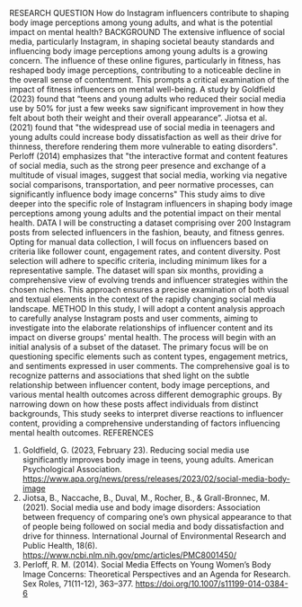 RESEARCH QUESTION
How do Instagram influencers contribute to shaping body image perceptions among young adults, and what is the potential
impact on mental health?
BACKGROUND
The extensive influence of social media, particularly Instagram, in shaping societal beauty standards and influencing body
image perceptions among young adults is a growing concern. The influence of these online figures, particularly in fitness,
has reshaped body image perceptions, contributing to a noticeable decline in the overall sense of contentment. This prompts
a critical examination of the impact of fitness influencers on mental well-being. A study by Goldfield (2023) found that
“teens and young adults who reduced their social media use by 50% for just a few weeks saw significant improvement in
how they felt about both their weight and their overall appearance”. Jiotsa et al. (2021) found that "the widespread use of
social media in teenagers and young adults could increase body dissatisfaction as well as their drive for thinness, therefore
rendering them more vulnerable to eating disorders". Perloff (2014) emphasizes that "the interactive format and content
features of social media, such as the strong peer presence and exchange of a multitude of visual images, suggest that social
media, working via negative social comparisons, transportation, and peer normative processes, can significantly influence
body image concerns" This study aims to dive deeper into the specific role of Instagram influencers in shaping body image
perceptions among young adults and the potential impact on their mental health.
DATA
I will be constructing a dataset comprising over 200 Instagram posts from selected influencers in the fashion, beauty, and
fitness genres. Opting for manual data collection, I will focus on influencers based on criteria like follower count,
engagement rates, and content diversity. Post selection will adhere to specific criteria, including minimum likes for a
representative sample. The dataset will span six months, providing a comprehensive view of evolving trends and influencer
strategies within the chosen niches. This approach ensures a precise examination of both visual and textual elements in the
context of the rapidly changing social media landscape.
METHOD
In this study, I will adopt a content analysis approach to carefully analyse Instagram posts and user comments, aiming to
investigate into the elaborate relationships of influencer content and its impact on diverse groups' mental health. The process
will begin with an initial analysis of a subset of the dataset. The primary focus will be on questioning specific elements such
as content types, engagement metrics, and sentiments expressed in user comments. The comprehensive goal is to recognize
patterns and associations that shed light on the subtle relationship between influencer content, body image perceptions, and
various mental health outcomes across different demographic groups. By narrowing down on how these posts affect
individuals from distinct backgrounds, This study seeks to interpret diverse reactions to influencer content, providing a
comprehensive understanding of factors influencing mental health outcomes.
REFERENCES
1. Goldfield, G. (2023, February 23). Reducing social media use significantly improves body image in teens, young adults.
American Psychological Association. https://www.apa.org/news/press/releases/2023/02/social-media-body-image
2. Jiotsa, B., Naccache, B., Duval, M., Rocher, B., & Grall-Bronnec, M. (2021). Social media use and body image
disorders: Association between frequency of comparing one’s own physical appearance to that of people being followed
on social media and body dissatisfaction and drive for thinness. International Journal of Environmental Research and
Public Health, 18(6). https://www.ncbi.nlm.nih.gov/pmc/articles/PMC8001450/
3. Perloff, R. M. (2014). Social Media Effects on Young Women’s Body Image Concerns: Theoretical Perspectives and
an Agenda for Research. Sex Roles, 71(11-12), 363–377. https://doi.org/10.1007/s11199-014-0384-6
